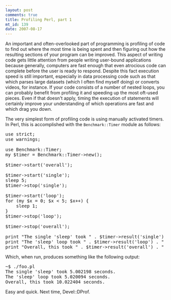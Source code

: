```yaml
--- 
layout: post
comments: true
title: Profiling Perl, part 1
mt_id: 139
date: 2007-08-17
---
```

An important and often-overlooked part of programming is profiling of code to find out where the most time is being spent and then figuring out how the resulting sections of your program can be improved.  This aspect of writing code gets little attention from people writing user-bound applications because generally, computers are fast enough that even atrocious code can complete before the user is ready to respond.  Despite this fact execution speed is still important, especially in data processing code such as that which parses large datasets (which I often find myself doing) or converts videos, for instance.  If your code consists of a number of nested loops, you can probably benefit from profiling it and speeding up the most oft-used pieces.  Even if that doesn't apply, timing the execution of statements will certainly improve your understanding of which operations are fast and which drag you down.

The very simplest form of profiling code is using manually activated timers.  In Perl, this is accomplished with the `Benchmark::Timer` module as follows:
<pre class="brush: perl;">
use strict;
use warnings;

use Benchmark::Timer;
my $timer = Benchmark::Timer->new();

$timer->start('overall');

$timer->start('single');
sleep 5;
$timer->stop('single');

$timer->start('loop');
for (my $x = 0; $x < 5; $x++) {
    sleep 1;
}
$timer->stop('loop');

$timer->stop('overall');

print "The single 'sleep' took " . $timer->result('single') . " seconds.\n";
print "The 'sleep' loop took " . $timer->result('loop') . " seconds.\n";
print "Overall, this took " . $timer->result('overall') . " seconds.\n";
</pre>

Which, when run, produces something like the following output:
<pre>
~$ ./foo.pl
The single 'sleep' took 5.002198 seconds.
The 'sleep' loop took 5.020094 seconds.
Overall, this took 10.022404 seconds.
</pre>

Easy and quick.  Next time, Devel::DProf.
